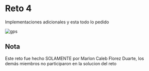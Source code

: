 # Reto 4

Implementaciones adicionales y esta todo lo pedido

![gps](https://raw.githubusercontent.com/mallonflowerz/reto3/master/demostracionAppreto4.gif)

## Nota
Este reto fue hecho SOLAMENTE por Marlon Caleb Florez Duarte, los demás miembros no participaron en la solucion del reto
